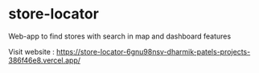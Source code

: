 # store-locator

Web-app to find stores with search in map and dashboard features

Visit website : https://store-locator-6gnu98nsv-dharmik-patels-projects-386f46e8.vercel.app/
